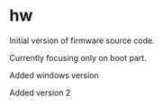 # hw
Initial version of firmware source code.

Currently focusing only on boot part.

Added windows version

Added version 2
